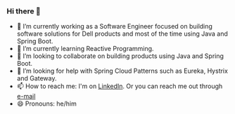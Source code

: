 ### Hi there 👋

- 🔭 I’m currently working as a Software Engineer focused on building software solutions for Dell products and most of the time using Java and Spring Boot.
- 🌱 I’m currently learning Reactive Programming.
- 👯 I’m looking to collaborate on building products using Java and Spring Boot.
- 🤔 I’m looking for help with Spring Cloud Patterns such as Eureka, Hystrix and Gateway.
- 📫 How to reach me: I'm on [LinkedIn](https://www.linkedin.com/in/murilobauer/). Or you can reach me out through [e-mail](mailto:murilobauerc@gmail.com)
- 😄 Pronouns: he/him
